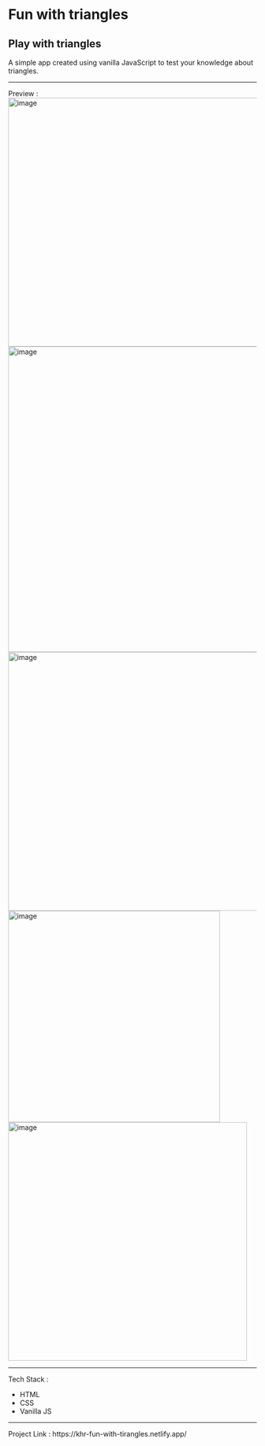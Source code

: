 # Fun with triangles 

## Play with triangles
A simple app created using vanilla JavaScript to test your knowledge about triangles.
<hr/>
Preview :
<img width="505" alt="image" src="https://user-images.githubusercontent.com/49878564/198684560-916960f1-5ab5-4b0d-bfe6-4dbf426ba78b.png">
<img width="620" alt="image" src="https://user-images.githubusercontent.com/49878564/198684601-8e730f7e-1457-4935-a478-9f82697c7a25.png">
<img width="525" alt="image" src="https://user-images.githubusercontent.com/49878564/198684684-ee5949c0-6b59-4109-803f-9524cf05a632.png">
<img width="429" alt="image" src="https://user-images.githubusercontent.com/49878564/198684752-3b2e5e5d-0a54-4a04-a38d-9f24bd3c1ada.png">
<img width="484" alt="image" src="https://user-images.githubusercontent.com/49878564/198684830-a5a24029-cdb9-423a-a077-3c712a64c721.png">

<hr/>
Tech Stack :
<ul>
  <li>HTML</li>
  <li>CSS</li>
  <li>Vanilla JS</li>
</ul>
<hr/>
Project Link : https://khr-fun-with-tirangles.netlify.app/
